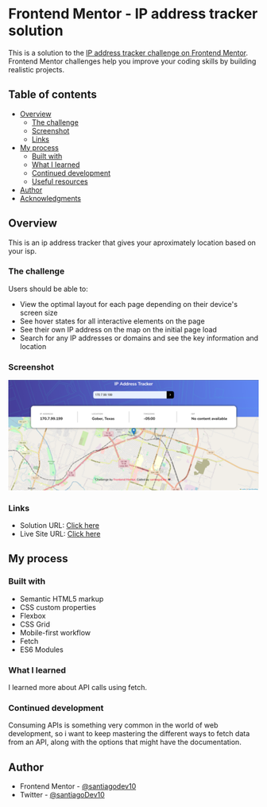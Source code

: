 # Frontend Mentor - IP address tracker solution

This is a solution to the [IP address tracker challenge on Frontend Mentor](https://www.frontendmentor.io/challenges/ip-address-tracker-I8-0yYAH0). Frontend Mentor challenges help you improve your coding skills by building realistic projects. 

## Table of contents

- [Overview](#overview)
  - [The challenge](#the-challenge)
  - [Screenshot](#screenshot)
  - [Links](#links)
- [My process](#my-process)
  - [Built with](#built-with)
  - [What I learned](#what-i-learned)
  - [Continued development](#continued-development)
  - [Useful resources](#useful-resources)
- [Author](#author)
- [Acknowledgments](#acknowledgments)

## Overview

This is an ip address tracker that gives your aproximately location based on your isp.

### The challenge

Users should be able to:

- View the optimal layout for each page depending on their device's screen size
- See hover states for all interactive elements on the page
- See their own IP address on the map on the initial page load
- Search for any IP addresses or domains and see the key information and location

### Screenshot

![](./images/Screenshot-ip-address-tracker.png)

### Links

- Solution URL: [Click here](https://github.com/santiagodev10/IP-Address-Tracker/tree/main)
- Live Site URL: [Click here](https://ip-address-tracker-chg4b55ms-santiago-s-projects-57b87035.vercel.app/)

## My process

### Built with

- Semantic HTML5 markup
- CSS custom properties
- Flexbox
- CSS Grid
- Mobile-first workflow
- Fetch
- ES6 Modules

### What I learned

I learned more about API calls using fetch.

### Continued development

Consuming APIs is something very common in the world of web development, so i want to keep mastering the different ways to fetch data from an API, along with the options that might have the documentation.

## Author

- Frontend Mentor - [@santiagodev10](https://www.frontendmentor.io/profile/santiagodev10)
- Twitter - [@santiagoDev10](https://x.com/santiagoDev10)